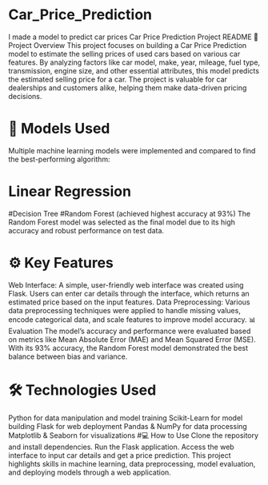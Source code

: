 # Car_Price_Prediction
I made a model to predict car prices Car Price Prediction Project README 📌 Project Overview This project focuses on building a Car Price Prediction model to estimate the selling prices of used cars based on various car features. By analyzing factors like car model, make, year, mileage, fuel type, transmission, engine size, and other essential attributes, this model predicts the estimated selling price for a car. The project is valuable for car dealerships and customers alike, helping them make data-driven pricing decisions.

# 🚀 Models Used
Multiple machine learning models were implemented and compared to find the best-performing algorithm:

# Linear Regression
#Decision Tree #Random Forest (achieved highest accuracy at 93%) The Random Forest model was selected as the final model due to its high accuracy and robust performance on test data.

# ⚙️ Key Features
Web Interface: A simple, user-friendly web interface was created using Flask. Users can enter car details through the interface, which returns an estimated price based on the input features. Data Preprocessing: Various data preprocessing techniques were applied to handle missing values, encode categorical data, and scale features to improve model accuracy. 📊 Evaluation The model’s accuracy and performance were evaluated based on metrics like Mean Absolute Error (MAE) and Mean Squared Error (MSE). With its 93% accuracy, the Random Forest model demonstrated the best balance between bias and variance.

# 🛠️ Technologies Used
Python for data manipulation and model training Scikit-Learn for model building Flask for web deployment Pandas & NumPy for data processing Matplotlib & Seaborn for visualizations #💻 How to Use Clone the repository and install dependencies. Run the Flask application. Access the web interface to input car details and get a price prediction. This project highlights skills in machine learning, data preprocessing, model evaluation, and deploying models through a web application.
